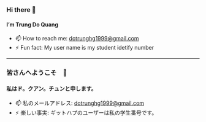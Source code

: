 ### Hi there 👋
#### I’m Trung Do Quang

- 📫 How to reach me: dotrunghg1999@gmail.com
- ⚡ Fun fact: My user name is my student idetify number  

<hr/>

### 皆さんへようこそ　👋
#### 私はド。クアン。チュンと申します。


- 📫 私のメールアドレス: dotrunghg1999@gmail.com
- ⚡ 楽しい事実: ギットハプのユーザーは私の学生番号です。 
